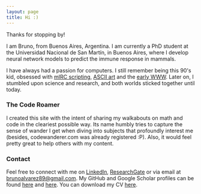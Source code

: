 ```yaml
---
layout: page
title: Hi :)
---
```


Thanks for stopping by!

I am Bruno, from Buenos Aires, Argentina. I am currently a PhD student at the Universidad Nacional de San Martín, in Buenos Aires, where I develop neural network models to predict the immune response in mammals.

I have always had a passion for computers. I still remember being this 90's kid, obsessed with [mIRC scripting](https://en.wikipedia.org/wiki/MIRC_scripting_language), [ASCII art](https://en.wikipedia.org/wiki/ASCII_art) and the [early WWW](https://www.youtube.com/watch?v=s1_yx_Eg9v4). Later on, I stumbled upon science and research, and both worlds sticked together until today. 

### The Code Roamer
I created this site with the intent of sharing my walkabouts on math and code in the cleariest possible way. Its name humbly tries to capture the sense of wander I get when diving into subjects that profoundly interest me (besides, codewanderer.com was already registered :P). Also, it would feel pretty great to help others with my content.

### Contact
Feel free to connect with me on [LinkedIn](https://www.linkedin.com/in/brunoalvarez89/), [ResearchGate](https://www.researchgate.net/profile/Bruno_Alvarez) or via email at brunoalvarez89@gmail.com. My GitHub and Google Scholar profiles can be found [here](https://github.com/brunoalvarez89) and [here](https://scholar.google.com/citations?user=Gr1PT-4AAAAJ&hl=es). You can download my CV [here](https://docs.google.com/document/d/17KrMikcjI6VoxRozAMXe4at1r143-qN3pMmq7aFscLw/edit?usp=sharing).

